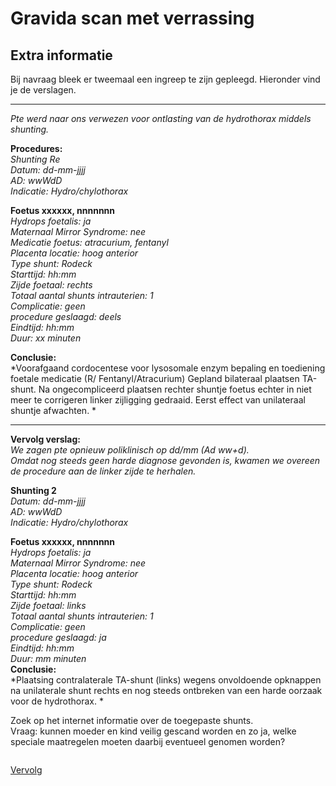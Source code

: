 # Gravida scan met verrassing

## Extra informatie
Bij navraag bleek er tweemaal een ingreep te zijn gepleegd. Hieronder vind je de verslagen.

____
*Pte werd naar ons verwezen voor ontlasting van de hydrothorax middels shunting.*

**Procedures:**  
*Shunting Re  
Datum: dd-mm-jjjj  
AD: wwWdD  
Indicatie: Hydro/chylothorax* 
 
**Foetus xxxxxx, nnnnnnn**  
*Hydrops foetalis: ja  
Maternaal Mirror Syndrome: nee  
Medicatie foetus: atracurium, fentanyl  
Placenta locatie: hoog anterior  
Type shunt: Rodeck  
Starttijd: hh:mm  
Zijde foetaal: rechts  
Totaal aantal shunts intrauterien: 1  
Complicatie: geen  
procedure geslaagd: deels  
Eindtijd: hh:mm  
Duur: xx minuten* 
 
**Conclusie:**  
*Voorafgaand cordocentese voor lysosomale enzym bepaling en toediening foetale medicatie (R/ Fentanyl/Atracurium)
Gepland bilateraal plaatsen TA-shunt. Na ongecompliceerd plaatsen rechter shuntje foetus echter in niet meer te corrigeren linker zijligging gedraaid. Eerst effect van unilateraal shuntje afwachten.  *

*******

**Vervolg verslag:**  
*We zagen pte opnieuw poliklinisch op dd/mm (Ad ww+d).  
Omdat nog steeds geen harde diagnose gevonden is, kwamen we overeen de procedure aan de linker zijde te herhalen.*  

**Shunting 2**  
*Datum: dd-mm-jjjj  
AD: wwWdD  
Indicatie: Hydro/chylothorax*  

**Foetus xxxxxx, nnnnnnn**  
*Hydrops foetalis: ja  
Maternaal Mirror Syndrome: nee  
Placenta locatie: hoog anterior  
Type shunt: Rodeck  
Starttijd: hh:mm  
Zijde foetaal: links  
Totaal aantal shunts intrauterien: 1  
Complicatie: geen  
procedure geslaagd: ja  
Eindtijd: hh:mm  
Duur: mm minuten*  
**Conclusie:**  
*Plaatsing contralaterale TA-shunt (links) wegens onvoldoende opknappen na unilaterale shunt rechts en nog steeds ontbreken van een harde oorzaak voor de hydrothorax. * 


Zoek op het internet informatie over de toegepaste shunts.  
Vraag: kunnen moeder en kind veilig gescand worden en zo ja, welke speciale maatregelen moeten daarbij eventueel genomen worden?

```

```

[Vervolg](case_part4.md)
